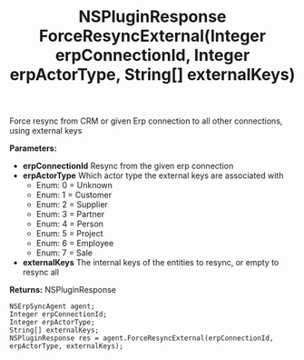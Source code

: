 ﻿---
uid: crmscript_ref_NSErpSyncAgent_ForceResyncExternal
title: NSPluginResponse ForceResyncExternal(Integer erpConnectionId, Integer erpActorType, String[] externalKeys)
intellisense: NSErpSyncAgent.ForceResyncExternal
keywords: NSErpSyncAgent, ForceResyncExternal
so.topic: reference
---

Force resync from CRM or given Erp connection to all other connections, using external keys

**Parameters:**
 - **erpConnectionId** Resync from the given erp connection
 - **erpActorType** Which actor type the external keys are associated with
     - Enum: 0 = Unknown 
     - Enum: 1 = Customer 
     - Enum: 2 = Supplier 
     - Enum: 3 = Partner 
     - Enum: 4 = Person 
     - Enum: 5 = Project 
     - Enum: 6 = Employee 
     - Enum: 7 = Sale 
 - **externalKeys** The internal keys of the entities to resync, or empty to resync all

**Returns:** NSPluginResponse

```crmscript
NSErpSyncAgent agent;
Integer erpConnectionId;
Integer erpActorType;
String[] externalKeys;
NSPluginResponse res = agent.ForceResyncExternal(erpConnectionId, erpActorType, externalKeys);
```

